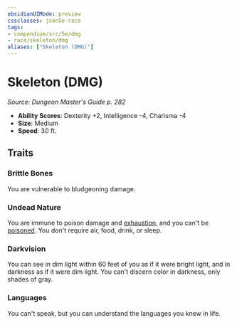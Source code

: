 ```yaml
---
obsidianUIMode: preview
cssclasses: json5e-race
tags:
- compendium/src/5e/dmg
- race/skeleton/dmg
aliases: ["Skeleton (DMG)"]
---
```

# Skeleton (DMG)
*Source: Dungeon Master's Guide p. 282*  

- **Ability Scores**: Dexterity +2, Intelligence -4, Charisma -4
- **Size**: Medium
- **Speed**: 30 ft.

## Traits

### Brittle Bones

You are vulnerable to bludgeoning damage.

### Undead Nature

You are immune to poison damage and [exhaustion](/3-Mechanics/CLI/rules/conditions.md#exhaustion), and you can't be [poisoned](/3-Mechanics/CLI/rules/conditions.md#poisoned). You don't require air, food, drink, or sleep.

### Darkvision

You can see in dim light within 60 feet of you as if it were bright light, and in darkness as if it were dim light. You can't discern color in darkness, only shades of gray.

### Languages

You can't speak, but you can understand the languages you knew in life.